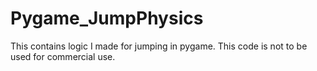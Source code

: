 # Pygame_JumpPhysics

This contains logic I made for jumping in pygame.
This code is not to be used for commercial use.
